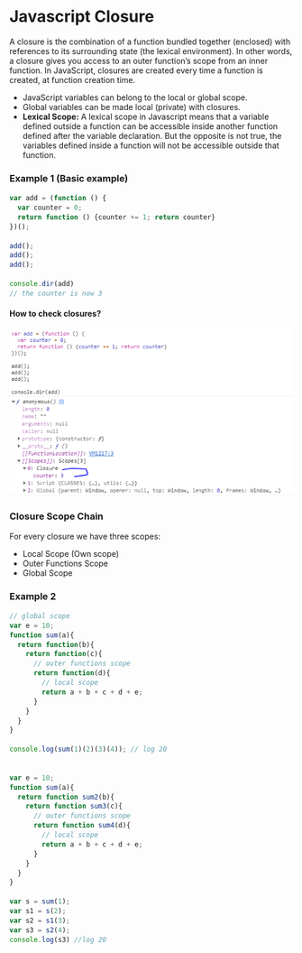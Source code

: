 # Javascript Closure
A closure is the combination of a function bundled together (enclosed) with references to its surrounding state (the lexical environment). In other words, a closure gives you access to an outer function’s scope from an inner function. In JavaScript, closures are created every time a function is created, at function creation time.

- JavaScript variables can belong to the local or global scope.
- Global variables can be made local (private) with closures.
- **Lexical Scope:** A lexical scope in Javascript means that a variable defined outside a function can be accessible inside another function defined after the variable declaration. But the opposite is not true, the variables defined inside a function will not be accessible outside that function.

### Example 1 (Basic example)
```javascript
var add = (function () {
  var counter = 0;
  return function () {counter += 1; return counter}
})();

add();
add();
add();

console.dir(add)
// the counter is now 3
```

#### How to check closures?
![How to check closure](images/image1_closure.png)

### Closure Scope Chain
For every closure we have three scopes:
- Local Scope (Own scope)
- Outer Functions Scope
- Global Scope

### Example 2 
```javascript
// global scope
var e = 10;
function sum(a){
  return function(b){
    return function(c){
      // outer functions scope
      return function(d){
        // local scope
        return a + b + c + d + e;
      }
    }
  }
}

console.log(sum(1)(2)(3)(4)); // log 20


var e = 10;
function sum(a){
  return function sum2(b){
    return function sum3(c){
      // outer functions scope
      return function sum4(d){
        // local scope
        return a + b + c + d + e;
      }
    }
  }
}

var s = sum(1);
var s1 = s(2);
var s2 = s1(3);
var s3 = s2(4);
console.log(s3) //log 20
```
